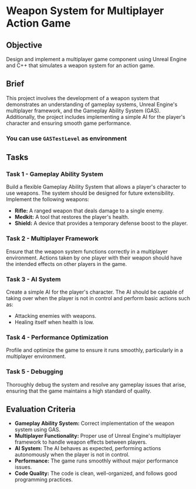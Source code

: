 # Weapon System for Multiplayer Action Game

## Objective

Design and implement a multiplayer game component using Unreal Engine and C++ that simulates a weapon system for an action game.

## Brief

This project involves the development of a weapon system that demonstrates an understanding of gameplay systems, Unreal Engine's multiplayer framework, and the Gameplay Ability System (GAS). Additionally, the project includes implementing a simple AI for the player's character and ensuring smooth game performance.
### You can use `GASTestLevel` as environment

## Tasks

### Task 1 - Gameplay Ability System

Build a flexible Gameplay Ability System that allows a player's character to use weapons. The system should be designed for future extensibility. Implement the following weapons:

- **Rifle:** A ranged weapon that deals damage to a single enemy.
- **Medkit:** A tool that restores the player's health.
- **Shield:** A device that provides a temporary defense boost to the player.

### Task 2 - Multiplayer Framework

Ensure that the weapon system functions correctly in a multiplayer environment. Actions taken by one player with their weapon should have the intended effects on other players in the game.

### Task 3 - AI System

Create a simple AI for the player's character. The AI should be capable of taking over when the player is not in control and perform basic actions such as:

- Attacking enemies with weapons.
- Healing itself when health is low.

### Task 4 - Performance Optimization

Profile and optimize the game to ensure it runs smoothly, particularly in a multiplayer environment.

### Task 5 - Debugging

Thoroughly debug the system and resolve any gameplay issues that arise, ensuring that the game maintains a high standard of quality.

## Evaluation Criteria

- **Gameplay Ability System:** Correct implementation of the weapon system using GAS.
- **Multiplayer Functionality:** Proper use of Unreal Engine's multiplayer framework to handle weapon effects between players.
- **AI System:** The AI behaves as expected, performing actions autonomously when the player is not in control.
- **Performance:** The game runs smoothly without major performance issues.
- **Code Quality:** The code is clean, well-organized, and follows good programming practices.
